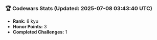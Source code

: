 ### 🏆 Codewars Stats (Updated: 2025-07-08 03:43:40 UTC)

- **Rank:** 8 kyu
- **Honor Points:** 3
- **Completed Challenges:** 1
